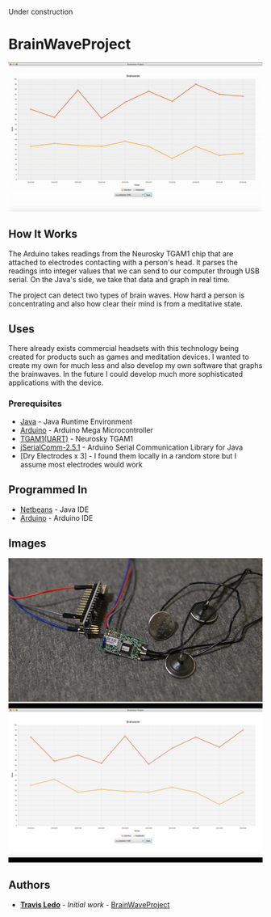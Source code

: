 Under construction
# BrainWaveProject

![Results](/images/graph.gif?raw=true "")

## How It Works
The Arduino takes readings from the Neurosky TGAM1 chip that are attached to electrodes contacting with a person's head. It parses the readings into integer values that we can send to our computer through USB serial. On the Java's side, we take that data and graph in real time.

The project can detect two types of brain waves. How hard a person is concentrating and also how clear their mind is from a meditative state.


## Uses
There already exists commercial headsets with this technology being created for products such as games and meditation devices. I wanted to create my own for much less and also develop my own software that graphs the brainwaves. In the future I could develop much more sophisticated applications with the device.


### Prerequisites

* [Java](https://www.java.com) - Java Runtime Environment
* [Arduino](https://www.arduino.cc/) - Arduino Mega Microcontroller
* [TGAM1(UART)](https://store.neurosky.com/products/eeg-tgam) - Neurosky TGAM1
* [jSerialComm-2.5.1](https://fazecast.github.io/jSerialComm/) - Arduino Serial Communication Library for Java
* [Dry Electrodes x 3] - I found them locally in a random store but I assume most electrodes would work


## Programmed In

* [Netbeans](https://netbeans.org/) - Java IDE
* [Arduino](https://https://www.arduino.cc/) - Arduino IDE


## Images

![The Hardware](/images/hardware.png?raw=true "")
![The Software](/images/graph.png?raw=true "")


## Authors

* **[Travis Ledo](https://travisledo.github.io)** - *Initial work* - [BrainWaveProject](https://github.com/TravisLedo)
